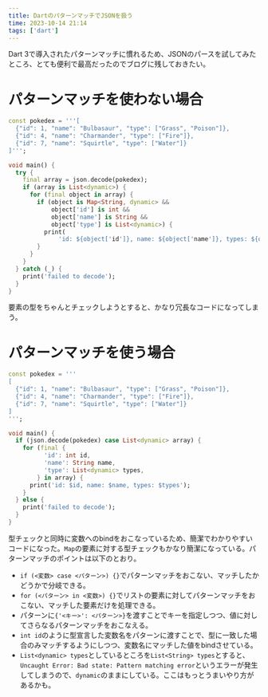 ```yaml
---
title: DartのパターンマッチでJSONを扱う
time: 2023-10-14 21:14
tags: ['dart']
---
```


Dart 3で導入されたパターンマッチに慣れるため、JSONのパースを試してみたところ、とても便利で最高だったのでブログに残しておきたい。

# パターンマッチを使わない場合

```dart
const pokedex = '''[
  {"id": 1, "name": "Bulbasaur", "type": ["Grass", "Poison"]},
  {"id": 4, "name": "Charmander", "type": ["Fire"]},
  {"id": 7, "name": "Squirtle", "type": ["Water"]}
]''';

void main() {
  try {
    final array = json.decode(pokedex);
    if (array is List<dynamic>) {
      for (final object in array) {
        if (object is Map<String, dynamic> &&
            object['id'] is int &&
            object['name'] is String &&
            object['type'] is List<dynamic>) {
          print(
              'id: ${object['id']}, name: ${object['name']}, types: ${object['type']}');
        }
      }
    }
  } catch (_) {
    print('failed to decode');
  }
}
```

要素の型をちゃんとチェックしようとすると、かなり冗長なコードになってしまう。

# パターンマッチを使う場合

```dart
const pokedex = '''
[
  {"id": 1, "name": "Bulbasaur", "type": ["Grass", "Poison"]},
  {"id": 4, "name": "Charmander", "type": ["Fire"]},
  {"id": 7, "name": "Squirtle", "type": ["Water"]}
]
''';

void main() {
  if (json.decode(pokedex) case List<dynamic> array) {
    for (final {
          'id': int id,
          'name': String name,
          'type': List<dynamic> types,
        } in array) {
      print('id: $id, name: $name, types: $types');
    }
  } else {
    print('failed to decode');
  }
}
```

型チェックと同時に変数へのbindをおこなっているため、簡潔でわかりやすいコードになった。`Map`の要素に対する型チェックもかなり簡潔になっている。パターンマッチのポイントは以下のとおり。

- `if (<変数> case <パターン>) {}`でパターンマッチをおこない、マッチしたかどうかで分岐できる。
- `for (<パターン> in <変数>) {}`でリストの要素に対してパターンマッチをおこない、マッチした要素だけを処理できる。
- パターンに`{'<キー>': <パターン>}`を渡すことでキーを指定しつつ、値に対してさらなるパターンマッチをおこなえる。
- `int id`のように型宣言した変数名をパターンに渡すことで、型に一致した場合のみマッチするようにしつつ、変数名にマッチした値をbindさせている。
- `List<dynamic> types`としているところを`List<String> types`とすると、`Uncaught Error: Bad state: Pattern matching error`というエラーが発生してしまうので、`dynamic`のままにしている。ここはもっとうまいやり方があるかも。

